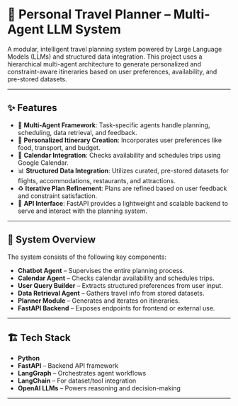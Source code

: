 # 🧭 Personal Travel Planner – Multi-Agent LLM System

A modular, intelligent travel planning system powered by Large Language Models (LLMs) and structured data integration. This project uses a hierarchical multi-agent architecture to generate personalized and constraint-aware itineraries based on user preferences, availability, and pre-stored datasets.

---

## ✨ Features

- 🤖 **Multi-Agent Framework**: Task-specific agents handle planning, scheduling, data retrieval, and feedback.
- 🧭 **Personalized Itinerary Creation**: Incorporates user preferences like food, transport, and budget.
- 📅 **Calendar Integration**: Checks availability and schedules trips using Google Calendar.
- 📊 **Structured Data Integration**: Utilizes curated, pre-stored datasets for flights, accommodations, restaurants, and attractions.
- ♻️ **Iterative Plan Refinement**: Plans are refined based on user feedback and constraint satisfaction.
- 🚀 **API Interface**: FastAPI provides a lightweight and scalable backend to serve and interact with the planning system.

---

## 📐 System Overview

The system consists of the following key components:

- **Chatbot Agent** – Supervises the entire planning process.
- **Calendar Agent** – Checks calendar availability and schedules trips.
- **User Query Builder** – Extracts structured preferences from user input.
- **Data Retrieval Agent** – Gathers travel info from stored datasets.
- **Planner Module** – Generates and iterates on itineraries.
- **FastAPI Backend** – Exposes endpoints for frontend or external use.

---

## 🏗️ Tech Stack

- **Python**
- **FastAPI** – Backend API framework
- **LangGraph** – Orchestrates agent workflows
- **LangChain** – For dataset/tool integration
- **OpenAI LLMs** – Powers reasoning and decision-making

---
